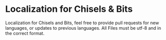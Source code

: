 # Localization for Chisels & Bits
Localization for Chisels and Bits, feel free to provide pull requests for new languages, or updates to previous languages. All Files must be utf-8 and in the correct format.